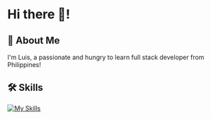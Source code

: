 # Hi there 👋!

## 🚀 About Me
I'm Luis, a passionate and hungry to learn full stack developer from Philippines!

## 🛠 Skills
[![My Skills](https://skills.thijs.gg/icons?i=java,kotlin,nodejs,figma&theme=light)](https://skills.thijs.gg)


